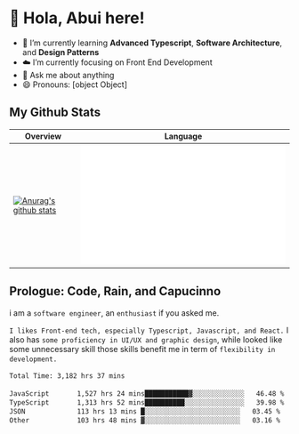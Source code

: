 # 👋 Hola, Abui here!

- 🌱 I’m currently learning **Advanced Typescript**, **Software Architecture**, and **Design Patterns**
- ☁️ I’m currently focusing on Front End Development
- 💬 Ask me about anything
- 😄 Pronouns: [object Object]

## My Github Stats

| Overview | Language |
| --- | --- |
|[![Anurag's github stats](https://github-readme-stats.vercel.app/api?username=abui-am&count_private=true)](https://github.com/anuraghazra/github-readme-stats)|![Language](https://raw.githubusercontent.com/abui-am/stats/c6455f656dfce7acd3951e5ec5b25d72af0b2ee3/generated/languages.svg)|

## Prologue: Code, Rain, and Capucinno
i am a `software engineer`, an `enthusiast` if you asked me. 

`I likes Front-end tech, especially Typescript, Javascript, and React.` I also has `some proficiency in UI/UX and graphic design`, while looked like some unnecessary skill those skills benefit me in term of `flexibility in development.`


<!--START_SECTION:waka-->

```text
Total Time: 3,182 hrs 37 mins

JavaScript       1,527 hrs 24 mins███████████▓░░░░░░░░░░░░░   46.48 %
TypeScript       1,313 hrs 52 mins██████████░░░░░░░░░░░░░░░   39.98 %
JSON             113 hrs 13 mins █░░░░░░░░░░░░░░░░░░░░░░░░   03.45 %
Other            103 hrs 48 mins ▓░░░░░░░░░░░░░░░░░░░░░░░░   03.16 %
```

<!--END_SECTION:waka-->
